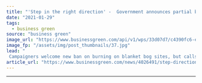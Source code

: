 ```yaml
---
title: "'Step in the right direction' -  Government announces partial ban on peat burning, but campaigners call for wider action"
date: "2021-01-29"
tags: 
  - business green
source: "business green"
image_url: "https://www.businessgreen.com/api/v1/wps/33d07d7/c4390fc6-e8a4-4051-974e-53c4aa83963b/3/iStock-187020119-185x114.jpg"
image_fp: "/assets/img/post_thumbnails/37.jpg"
lead: "
 Campaigners welcome new ban on burning on blanket bog sites, but calls grow for government to extend the scope of planned legislation to include more types of peat and crackdown on peat-based composts ..."
article_url: "https://www.businessgreen.com/news/4026491/step-direction-government-announces-partial-ban-peat-burning-campaigners-wider-action"
---
```


---
